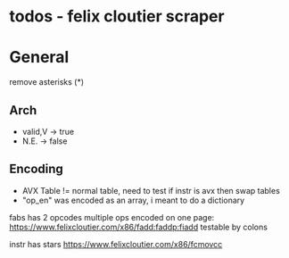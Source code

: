 # todos - felix cloutier scraper

# General 
remove asterisks (*)

## Arch
- valid,V -> true
- N.E. -> false

## Encoding

- AVX Table != normal table, need to test if instr is avx then swap tables
- "op_en" was encoded as an array, i meant to do a dictionary

fabs has 2 opcodes
multiple ops encoded on one page: https://www.felixcloutier.com/x86/fadd:faddp:fiadd
testable by colons

instr has stars
https://www.felixcloutier.com/x86/fcmovcc


